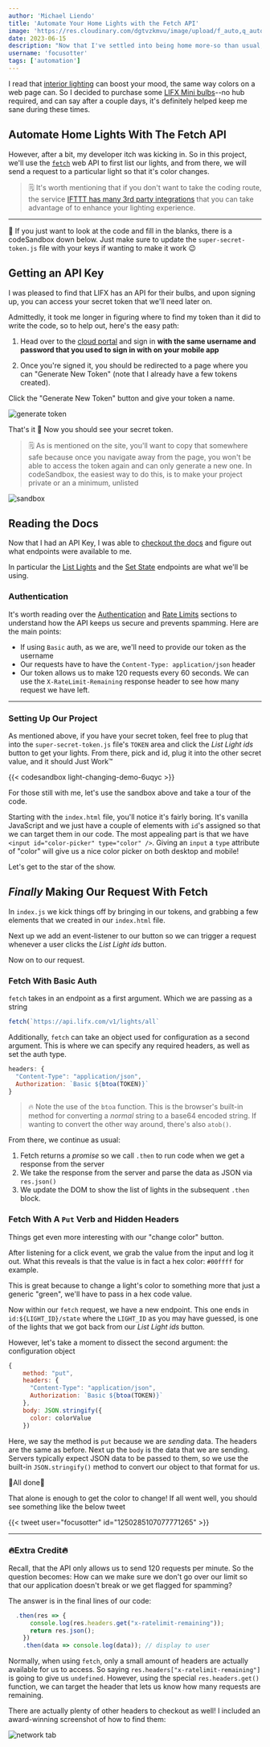 ```yaml
---
author: 'Michael Liendo'
title: 'Automate Your Home Lights with the Fetch API'
image: 'https://res.cloudinary.com/dgtvzkmvu/image/upload/f_auto,q_auto/v1689496355/home-automation/cover_ocgv2i.png'
date: 2023-06-15
description: "Now that I've settled into being home more-so than usual, I'm looking for ways to improve my decor."
username: 'focusotter'
tags: ['automation']
---
```


I read that [interior lighting](https://www.google.com/search?q=indoor+color+lighting&tbm=isch) can boost your mood, the same way colors on a web page can. So I decided to purchase some [LIFX Mini bulbs](https://www.lifx.com/collections/lights/products/lifx-mini-color)--no hub required, and can say after a couple days, it's definitely helped keep me sane during these times.

<!--more-->

## Automate Home Lights With The Fetch API

However, after a bit, my developer itch was kicking in. So in this project, we'll use the [`fetch`](https://developer.mozilla.org/en-US/docs/Web/API/Fetch_API/Using_Fetch) web API to first list our lights, and from there, we will send a request to a particular light so that it's color changes.

> 🗒️ It's worth mentioning that if you don't want to take the coding route, the service [IFTTT has many 3rd party integrations](https://ifttt.com/lifx) that you can take advantage of to enhance your lighting experience.

---

🚨 If you just want to look at the code and fill in the blanks, there is a codeSandbox down below. Just make sure to update the `super-secret-token.js` file with your keys if wanting to make it work 😉

## Getting an API Key

I was pleased to find that LIFX has an API for their bulbs, and upon signing up, you can access your secret token that we'll need later on.

Admittedly, it took me longer in figuring where to find my token than it did to write the code, so to help out, here's the easy path:

1. Head over to the [cloud portal](https://cloud.lifx.com/settings) and sign in **with the same username and password that you used to sign in with on your mobile app**

2. Once you're signed it, you should be redirected to a page where you can "Generate New Token" (note that I already have a few tokens created).

Click the "Generate New Token" button and give your token a name.

![generate token](https://cdn.hashnode.com/res/hashnode/image/upload/v1628995413862/ze-_wTb7t.png)

That's it 🎉 Now you should see your secret token.

> 🗒️ As is mentioned on the site, you'll want to copy that somewhere safe because once you navigate away from the page, you won't be able to access the token again and can only generate a new one. In codeSandbox, the easiest way to do this, is to make your project private or an a minimum, unlisted

![sandbox](https://cdn.hashnode.com/res/hashnode/image/upload/v1628995415846/wiFxXV9Dv.png)

## Reading the Docs

Now that I had an API Key, I was able to [checkout the docs](https://api.developer.lifx.com/docs/authentication) and figure out what endpoints were available to me.

In particular the [List Lights](https://api.developer.lifx.com/docs/list-lights) and the [Set State](https://api.developer.lifx.com/docs/set-state) endpoints are what we'll be using.

### Authentication

It's worth reading over the [Authentication](https://api.developer.lifx.com/docs/authentication) and [Rate Limits](https://api.developer.lifx.com/docs/rate-limits) sections to understand how the API keeps us secure and prevents spamming. Here are the main points:

- If using `Basic` auth, as we are, we'll need to provide our token as the username
- Our requests have to have the `Content-Type: application/json` header
- Our token allows us to make 120 requests every 60 seconds. We can use the `X-RateLimit-Remaining` response header to see how many request we have left.

---

### Setting Up Our Project

As mentioned above, if you have your secret token, feel free to plug that into the `super-secret-token.js` file's `TOKEN` area and click the _List Light ids_ button to get your lights. From there, pick and id, plug it into the other secret value, and it should Just Work™️

{{< codesandbox light-changing-demo-6uqyc >}}

For those still with me, let's use the sandbox above and take a tour of the code.

Starting with the `index.html` file, you'll notice it's fairly boring. It's vanilla JavaScript and we just have a couple of elements with `id`'s assigned so that we can target them in our code. The most appealing part is that we have `<input id="color-picker" type="color" />`. Giving an `input` a `type` attribute of "color" will give us a nice color picker on both desktop and mobile!

Let's get to the star of the show.

## _Finally_ Making Our Request With Fetch

In `index.js` we kick things off by bringing in our tokens, and grabbing a few elements that we created in our `index.html` file.

Next up we add an event-listener to our button so we can trigger a request whenever a user clicks the _List Light ids_ button.

Now on to our request.

### Fetch With Basic Auth

`fetch` takes in an endpoint as a first argument. Which we are passing as a string

```js
fetch(`https://api.lifx.com/v1/lights/all`
```

Additionally, `fetch` can take an object used for configuration as a second argument. This is where we can specify any required headers, as well as set the auth type.

```js
headers: {
  "Content-Type": "application/json",
  Authorization: `Basic ${btoa(TOKEN)}`
}
```

> 🔥 Note the use of the `btoa` function. This is the browser's built-in method for converting a _normal_ string to a base64 encoded string. If wanting to convert the other way around, there's also `atob()`.

From there, we continue as usual:

1. Fetch returns a _promise_ so we call `.then` to run code when we get a response from the server
2. We take the response from the server and parse the data as JSON via `res.json()`
3. We update the DOM to show the list of lights in the subsequent `.then` block.

### Fetch With A `Put` Verb and Hidden Headers

Things get even more interesting with our "change color" button.

After listening for a click event, we grab the value from the input and log it out. What this reveals is that the value is in fact a hex color: `#00ffff` for example.

This is great because to change a light's color to something more that just a generic "green", we'll have to pass in a hex code value.

Now within our `fetch` request, we have a new endpoint. This one ends in `id:${LIGHT_ID}/state` where the `LIGHT_ID` as you may have guessed, is one of the lights that we got back from our _List Light ids_ button.

However, let's take a moment to dissect the second argument: the configuration object

```js
{
    method: "put",
    headers: {
      "Content-Type": "application/json",
      Authorization: `Basic ${btoa(TOKEN)}`
    },
    body: JSON.stringify({
      color: colorValue
    })
```

Here, we say the method is `put` because we are _sending_ data. The headers are the same as before. Next up the `body` is the data that we are sending. Servers typically expect JSON data to be passed to them, so we use the built-in `JSON.stringify()` method to convert our object to that format for us.

🎉All done🎉

That alone is enough to get the color to change! If all went well, you should see something like the below tweet

{{< tweet user="focusotter" id="1250285107077771265" >}}

---

### 🔥Extra Credit🔥

Recall, that the API only allows us to send 120 requests per minute. So the question becomes: How can we make sure we don't go over our limit so that our application doesn't break or we get flagged for spamming?

The answer is in the final lines of our code:

```js
  .then(res => {
      console.log(res.headers.get("x-ratelimit-remaining"));
      return res.json();
    })
    .then(data => console.log(data)); // display to user
```

Normally, when using `fetch`, only a small amount of headers are actually available for us to access. So saying `res.headers["x-ratelimit-remaining"]` is going to give us `undefined`. However, using the special `res.headers.get()` function, we can target the header that lets us know how many requests are remaining.

There are actually plenty of other headers to checkout as well! I included an award-winning screenshot of how to find them:

![network tab](https://cdn.hashnode.com/res/hashnode/image/upload/v1628995417865/hSkZSgvWs.png)
